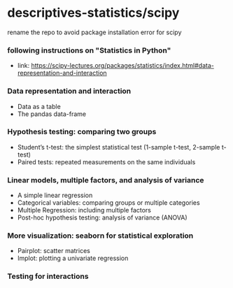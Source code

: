 # descriptives-statistics/scipy
rename the repo to avoid package installation error for scipy

### following instructions on "Statistics in Python"
- link: https://scipy-lectures.org/packages/statistics/index.html#data-representation-and-interaction

### Data representation and interaction
- Data as a table
- The pandas data-frame

### Hypothesis testing: comparing two groups
- Student’s t-test: the simplest statistical test (1-sample t-test, 2-sample t-test)
- Paired tests: repeated measurements on the same individuals

### Linear models, multiple factors, and analysis of variance
- A simple linear regression
- Categorical variables: comparing groups or multiple categories
- Multiple Regression: including multiple factors
- Post-hoc hypothesis testing: analysis of variance (ANOVA)

### More visualization: seaborn for statistical exploration
- Pairplot: scatter matrices
- lmplot: plotting a univariate regression

### Testing for interactions
